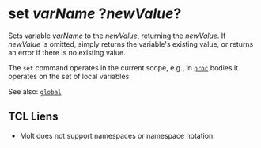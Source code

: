 # set *varName* ?*newValue*?

Sets variable *varName* to the *newValue*, returning the *newValue*.  If
*newValue* is omitted, simply returns the variable's existing value, or
returns an error if there is no existing value.

The `set` command operates in the current scope, e.g., in
[`proc`](./proc.md) bodies it operates on the set of local variables.

See also: [`global`](./global.md)

## TCL Liens

* Molt does not support namespaces or namespace notation.
